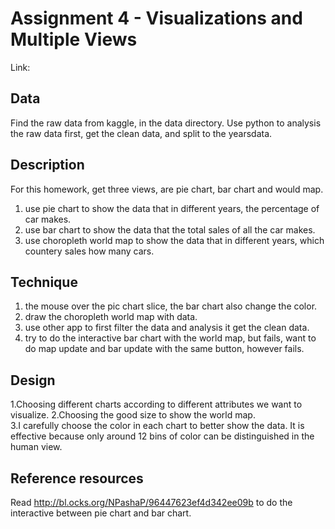 Assignment 4 - Visualizations and Multiple Views  
===
Link:

Data
----
Find the raw data from kaggle, in the data directory.
Use python to analysis the raw data first, get the clean data, and split to the yearsdata.


Description
----
For this homework, get three views, are pie chart, bar chart and would map.
1. use pie chart to show the data that in different years, the percentage of car makes.
2. use bar chart to show the data that the total sales of all the car makes.
3. use choropleth world map to show the data that in different years, which countery sales how many cars.


Technique
-----
1. the mouse over the pic chart slice, the bar chart also change the color.
2. draw the choropleth world map with data.
3. use other app to first filter the data and analysis it get the clean data.
4. try to do the interactive bar chart with the world map, but fails, want to do map update and bar update with the same button, however fails.



Design
-----
1.Choosing different charts according to different attributes we want to visualize. 
2.Choosing the good size to show the world map.  
3.I carefully choose the color in each chart to better show the data. It is effective because only around 12 bins of color can be distinguished in the human view.



Reference resources
-----
Read http://bl.ocks.org/NPashaP/96447623ef4d342ee09b to do the interactive between pie chart and bar chart.

